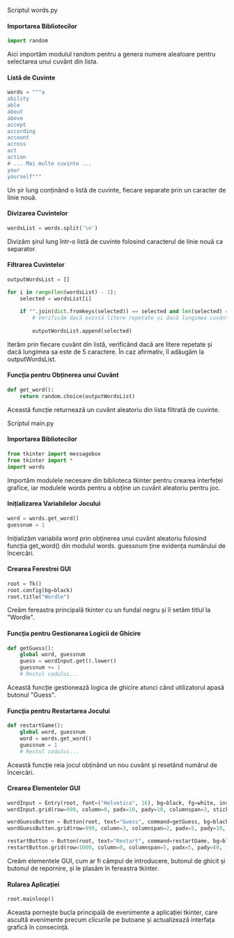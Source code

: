 Scriptul words.py

#### Importarea Bibliotecilor
```python
import random
```
Aici importăm modulul random pentru a genera numere aleatoare pentru selectarea unui cuvânt din lista.

#### Listă de Cuvinte
```python
words = """a
ability
able
about
above
accept
according
account
across
act
action
# ... Mai multe cuvinte ...
your
yourself"""
```
Un șir lung conținând o listă de cuvinte, fiecare separate prin un caracter de linie nouă.

#### Divizarea Cuvintelor
```python
wordsList = words.split('\n')
```
Divizăm șirul lung într-o listă de cuvinte folosind caracterul de linie nouă ca separator.

#### Filtrarea Cuvintelor
```python
outputWordsList = []

for i in range(len(wordsList) - 1):
    selected = wordsList[i]
    
    if "".join(dict.fromkeys(selected)) == selected and len(selected) == 5:
        # Verificăm dacă există litere repetate și dacă lungimea cuvântului este de 5 caractere
        
        outputWordsList.append(selected)
```
Iterăm prin fiecare cuvânt din listă, verificând dacă are litere repetate și dacă lungimea sa este de 5 caractere. În caz afirmativ, îl adăugăm la outputWordsList.

#### Funcția pentru Obținerea unui Cuvânt
```python
def get_word():
    return random.choice(outputWordsList)
```
Această funcție returnează un cuvânt aleatoriu din lista filtrată de cuvinte.

Scriptul main.py

#### Importarea Bibliotecilor
```python
from tkinter import messagebox
from tkinter import *
import words
```
Importăm modulele necesare din biblioteca tkinter pentru crearea interfeței grafice, iar modulele words pentru a obține un cuvânt aleatoriu pentru joc.

#### Inițializarea Variabilelor Jocului
```python
word = words.get_word()
guessnum = 1
```
Inițializăm variabila word prin obținerea unui cuvânt aleatoriu folosind funcția get_word() din modulul words. guessnum ține evidența numărului de încercări.

#### Crearea Ferestrei GUI
```python
root = Tk()
root.config(bg=black)
root.title("Wordle")
```
Creăm fereastra principală tkinter cu un fundal negru și îi setăm titlul la "Wordle".

#### Funcția pentru Gestionarea Logicii de Ghicire
```python
def getGuess():
    global word, guessnum
    guess = wordInput.get().lower()
    guessnum += 1
    # Restul codului...
```
Această funcție gestionează logica de ghicire atunci când utilizatorul apasă butonul "Guess".

#### Funcția pentru Restartarea Jocului
```python
def restartGame():
    global word, guessnum
    word = words.get_word()
    guessnum = 1
    # Restul codului...
```
Această funcție reia jocul obținând un nou cuvânt și resetând numărul de încercări.

#### Crearea Elementelor GUI
```python
wordInput = Entry(root, font=("Helvetica", 16), bg=black, fg=white, insertbackground=white)
wordInput.grid(row=999, column=0, padx=10, pady=10, columnspan=3, sticky="we")

wordGuessButton = Button(root, text="Guess", command=getGuess, bg=black, fg=white, font=("Helvetica", 14))
wordGuessButton.grid(row=999, column=3, columnspan=2, padx=5, pady=10, sticky="we")

restartButton = Button(root, text="Restart", command=restartGame, bg=black, fg=white, font=("Helvetica", 14))
restartButton.grid(row=1000, column=0, columnspan=5, padx=5, pady=(0, 10), sticky="we")
```
Creăm elementele GUI, cum ar fi câmpul de introducere, butonul de ghicit și butonul de repornire, și le plasăm în fereastra tkinter.

#### Rularea Aplicației
```python
root.mainloop()
```
Aceasta pornește bucla principală de evenimente a aplicației tkinter, care ascultă evenimente precum clicurile pe butoane și actualizează interfața grafică în consecință.
